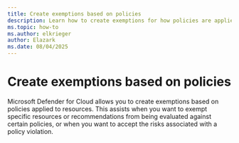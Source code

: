 ```yaml
---
title: Create exemptions based on policies
description: Learn how to create exemptions for how policies are applied to resources in Microsoft Defender for Cloud.
ms.topic: how-to
ms.author: elkrieger
author: Elazark
ms.date: 08/04/2025
---
```


# Create exemptions based on policies

Microsoft Defender for Cloud allows you to create exemptions based on policies applied to resources. This assists when you want to exempt specific resources or recommendations from being evaluated against certain policies, or when you want to accept the risks associated with a policy violation.